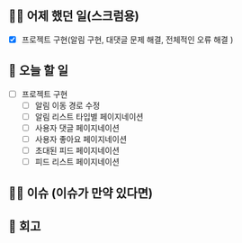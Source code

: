 ## ✍🏻 어제 했던 일(스크럼용)

- [x] 프로젝트 구현(알림 구현, 대댓글 문제 해결, 전체적인 오류 해결 )

## 📑 오늘 할 일

- [ ] 프로젝트 구현
  - [ ] 알림 이동 경로 수정
  - [ ] 알림 리스트 타입별 페이지네이션
  - [ ] 사용자 댓글 페이지네이션
  - [ ] 사용자 좋아요 페이지네이션
  - [ ] 초대된 피드 페이지네이션
  - [ ] 피드 리스트 페이지네이션

## 🙏🏻 이슈 (이슈가 만약 있다면)

## 💬 회고
